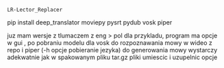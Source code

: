     LR-Lector_Replacer

pip install deep_translator moviepy pysrt pydub vosk piper


juz mam wersje z tlumaczem z eng > pol dla przykladu, program ma opcje w gui , po pobraniu modelu dla vosk do rozpoznawania mowy w wideo z repo i piper (-h opcje pobieranie jezyka) do generowania mowy wystarczy adekwatnie jak w spakowanym pliku tar.gz pliki umiescic i uzupelnic opcje
